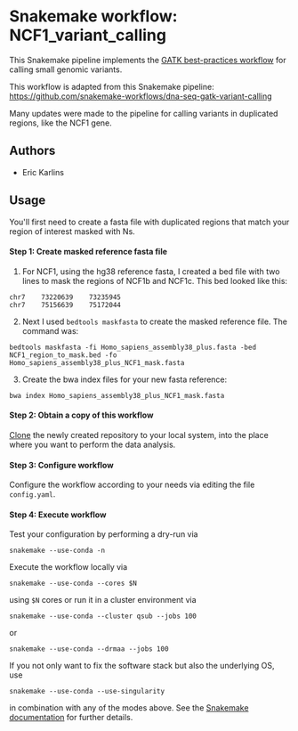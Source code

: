 # Snakemake workflow: NCF1_variant_calling

This Snakemake pipeline implements the [GATK best-practices workflow](https://software.broadinstitute.org/gatk/best-practices/workflow?id=11145) for calling small genomic variants.

This workflow is adapted from this Snakemake pipeline: https://github.com/snakemake-workflows/dna-seq-gatk-variant-calling

Many updates were made to the pipeline for calling variants in duplicated regions, like the NCF1 gene.

## Authors

* Eric Karlins


## Usage

You'll first need to create a fasta file with duplicated regions that match your region of interest masked with Ns.

#### Step 1: Create masked reference fasta file

1. For NCF1, using the hg38 reference fasta, I created a bed file with two lines to mask the regions of NCF1b and NCF1c. This bed looked like this:
```
chr7    73220639    73235945
chr7    75156639    75172044
```

2. Next I used `bedtools maskfasta` to create the masked reference file. The command was:

```
bedtools maskfasta -fi Homo_sapiens_assembly38_plus.fasta -bed NCF1_region_to_mask.bed -fo Homo_sapiens_assembly38_plus_NCF1_mask.fasta
```

3. Create the bwa index files for your new fasta reference:
   
```
bwa index Homo_sapiens_assembly38_plus_NCF1_mask.fasta
```

#### Step 2: Obtain a copy of this workflow

[Clone](https://help.github.com/en/articles/cloning-a-repository) the newly created repository to your local system, into the place where you want to perform the data analysis.

#### Step 3: Configure workflow

Configure the workflow according to your needs via editing the file `config.yaml`.

#### Step 4: Execute workflow

Test your configuration by performing a dry-run via

    snakemake --use-conda -n

Execute the workflow locally via

    snakemake --use-conda --cores $N

using `$N` cores or run it in a cluster environment via

    snakemake --use-conda --cluster qsub --jobs 100

or

    snakemake --use-conda --drmaa --jobs 100

If you not only want to fix the software stack but also the underlying OS, use

    snakemake --use-conda --use-singularity

in combination with any of the modes above.
See the [Snakemake documentation](https://snakemake.readthedocs.io/en/stable/executable.html) for further details.
